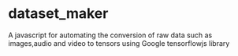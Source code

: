 # dataset_maker
A javascript for automating the conversion of raw data such as images,audio and video to tensors using Google tensorflowjs library
